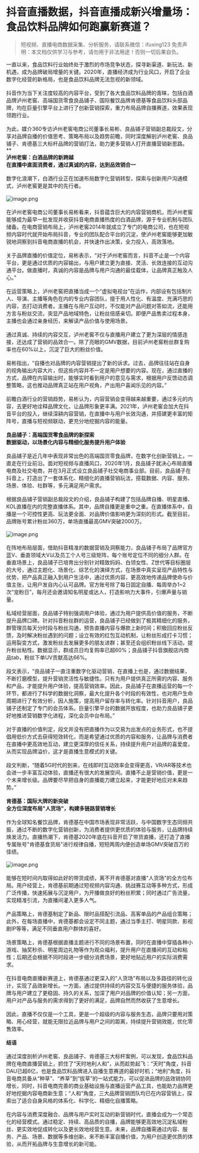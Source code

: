 # 抖音直播数据，抖音直播成新兴增量场：食品饮料品牌如何跑赢新赛道？


>
> 短视频、直播电商数据采集、分析服务，请联系微信：ifuxing123
> 免责声明：本文档仅供学习与参考，请勿用于非法用途！否则一切后果自负。
> 


一直以来，食品饮料行业始终处于激烈的市场竞争状态，探寻新渠道、新玩法、新机遇，成为品牌破局增量的关键。2020年，直播经济成为行业风口，开启了企业数字化经营的新格局，也是食品饮料品牌无法忽视的新领域。<br >
<br >抖音作为当下关注度较高的内容平台，受到了各大食品饮料品牌的青睐，包括白酒品牌泸州老窖、高端国货零食良品铺子、国际餐饮品牌肯德基等食品饮料头部品牌，均在巨量引擎平台上进行了创新营销探索，重力布局品牌自播赛道，效果表现领跑行业。<br >
<br >为此，媒介360专访泸州老窖电商公司董事长易彬、良品铺子营销副总裁段文，分享对品牌自播的价值思考、策略布局以及趋势前瞻，同时深度解剖泸州老窖、良品铺子、肯德基三大标杆品牌的营销打法，助力更多营销人打开直播营销新思路。<br >**<br >**泸州老窖：白酒品牌的新跨越**<br >**在直播中直面消费者，通过真诚的内容，达到品效销合一**<br >
<br >数字化浪潮下，白酒行业正在加速布局数字化营销转型，探索与创新用户沟通模式，泸州老窖更是其中的先行者。<br >
<br >![image.png](https://cdn.nlark.com/yuque/0/2021/png/97322/1613093711009-f4a72067-4928-4da1-8c45-a5f9254496dc.png#align=left&display=inline&height=1115&margin=%5Bobject%20Object%5D&name=image.png&originHeight=2230&originWidth=1080&size=1989207&status=done&style=none&width=540)<br >
<br >在泸州老窖电商公司董事长易彬看来，抖音蕴含巨大的内容营销商机，而泸州老窖能够成为最早一批发现并收获抖音电商直播热度的白酒品牌，源于专业机制与团队储备。在电商营销布局上，泸州老窖2014年就成立了专门的电商公司，也在短视频内容时代就开始布局抖音，专业的团队配合平台的沉淀，使泸州老窖能够更加敏锐地洞察到抖音电商直播的机会，并快速作出决策，全力投入，高效落地。<br >
<br >关于品牌直播的价值定位，易彬表示，“对于泸州老窖而言，抖音不止是一个内容平台，更是通过优质的内容输出，与用户建立更为直接、灵活、长效连接的互动沟通平台。做直播时，真诚的内容是品牌与用户沟通的最佳载体，让品牌真正触及人心。”<br >
<br >在运营策略上，泸州老窖把直播当成一个“虚拟电视台”在运作，内部设有包括制片人、导演、主播等角色在内的专业内容团队，擅于用人性化、有温度、充满巧思的内容，去打动消费者。主播在与用户互动时，不仅能对产品问题对答如流，还能用方言与粉丝交流，突显产品地域特色，让粉丝倍感亲切。即便产品售卖过程本身，主播也会通过亲身经历，来解读产品价值与使用场景。<br >
<br >通过真诚、持续的内容交互，泸州老窖不仅与直播用户建立了更为深层的情感连接，还达成了营销的品效合一。除了亮眼的GMV数据，目前泸州老窖粉丝群复购率也在60%以上，沉淀了巨大的粉丝价值。<br >
<br >易彬指出，“自播也对品牌的内容营销提出了新的诉求。过去，品牌往往站在自身的视角输出内容大片，但这些内容并不一定是用户想要的内容。现在，通过直播的方式，品牌在内容输出时，能够实时看到用户的意见与需求，根据用户反馈动态调整策略，这也推动品牌真正站在用户视角，产出用户喜闻乐见的内容。”<br >
<br >前瞻白酒行业的营销趋势，易彬认为，内容营销会变得越来越重要，通过多元的内容，去更好地诠释品牌文化，让品牌形象更丰满。2021年，泸州老窖会加大在抖音平台的投入，继续深耕内容营销，在直播中与用户长效沟通，并搭建更丰富的矩阵号，直播与短视频联动，更充分地挖掘内容的能量。<br >
<br >**良品铺子：高端国货零食品牌的新探索**<br >**数据驱动，以场景化内容与精细化服务提升用户体验**<br >
<br >良品铺子是近几年中表现非常出色的高端国货零食品牌，在数字化创新营销上，一直走在行业前沿。面对短视频与直播风口，2020年1月，良品铺子就决心布局直播电商及社交电商，并在3月正式设立良品铺子社交电商事业部。目前，良品铺子在抖音上，打造出了一套体系化、精细化的直播营销玩法，搭载数据、内容、服务、场景、体验、社群等，多元满足用户需求。<br >
<br >根据良品铺子营销副总裁段文的介绍，良品铺子构建了包括品牌自播、明星直播、KOL直播在内的完整直播体系。其中，品牌自播更是重中之重。在直播体系中，自播是一个可控性更高、玩法更全面、对品牌价值影响更为深刻的形式。截至目前，品牌账号累计粉丝360万，单场直播最高GMV突破2000万。<br >
<br >![image.png](https://cdn.nlark.com/yuque/0/2021/png/97322/1613093720806-ee57e34b-cf44-4312-93e1-7b4e83bf4da3.png#align=left&display=inline&height=270&margin=%5Bobject%20Object%5D&name=image.png&originHeight=539&originWidth=889&size=968615&status=done&style=none&width=444.5)<br >
<br >在阵地布局层面，借助抖音精准的数据营销及洞察能力，良品铺子布局了品牌官方蓝V、垂直领域大V以及员工个人号三级矩阵，每个账号定位不同的细分人群。在垂直场景上，良品铺子已培育出分别针对精致妈妈、白领女性、Z世代等目标圈层的大号，通过主题化、场景化、综艺化的演绎方式，在场景中真实呈现产品特性与优势，把产品真正融入到用户生活中，通过优质内容，更高效地传递品牌使命与价值主张，让用户发自内心认可品牌。官方账号除了每日固定自播、每周举办1~2次“宠粉日”，每月还会邀请知名明星或达人，打造影响力大事件，引爆声量与销量。<br >
<br >私域经营层面，良品铺子特别强调用户体验，通过为用户提供高价值的服务，不断提升品牌口碑。针对抖音粉丝群的运营，良品铺子已经做到了极其精细化的服务，群管理员每天分时段与粉丝沟通，预告直播内容与爆款上新时间；积极回应粉丝反馈，及时解决粉丝遇到的问题；设立有效的红包互动机制，让粉丝形成打卡习惯；运用裂变方式，激发粉丝去发展更多的朋友进群；甚至还会组织粉丝线下活动，提升粉丝粘性。数据显示，群成员日均复购率已超60%；良品铺子抖音旗舰店内商品tab，粉丝下单UV贡献高达66%。<br >
<br >段文表示，“良品铺子一直注重数字化驱动营销，在直播上也是，通过数据结果，不断打磨模型，提升营销灵活性与敏捷性。只有为用户提供真正所需的内容、服务和产品，才能提升用户体验，提高营销效率。因此，良品铺子在直播运营的每一个环节，都进行了科学的数据化洞察，最大化提升各个时段的有效性，也对用户生命周期进行了有效分析，因人施策，提高用户留存率与转化率。针对抖音用户，良品铺子还制定了专门的会员体系。巨量引擎平台的数据开放程度，也助力良品铺子更好地推进营销数字化进程，深化会员中台布局。”<br >
<br >对于直播的价值判定，段文并没有把直播作为以交易为出发点的业务形式，也不提倡用低价方式去获得短效转化，而是希望通过优质的内容和服务，让品牌与消费者在直播中更高效地互动，建立更深厚的信任关系，持续提升用户对品牌的喜爱度，从而实现品牌溢价，这才是直播生意模式的关键。<br >
<br >段文判断，“随着5G时代的到来，在线即时互动效率会变得更高，VR/AR等技术也会进一步丰富互动体验，直播还有很大的发展空间。直播不止是营销价值，更是一个未来增长级。品牌要尽早把自身的直播能力建立起来，才能更好地应对未来趋势。”<br >
<br >**肯德基：国际大牌的新突破**<br >**全方位深度布局"人货场"，构建多链路营销增长**<br >
<br >作为全球知名餐饮品牌，肯德基在中国市场表现非常活跃，与中国数字生态同频共振，通过不断的数字化营销创新，为消费者提供更优质的体验与服务，让品牌持续焕发活力。直播热潮下，肯德基2020年底在抖音开启了带货直播，还打造了直播专属账号"肯德基食货局"进行规律自播，短短两周内便创造单场GMV突破百万的佳绩。<br >
<br >![image.png](https://cdn.nlark.com/yuque/0/2021/png/97322/1613093729624-45a8b86d-6d01-40a1-a6d2-dc1a75590d18.png#align=left&display=inline&height=289&margin=%5Bobject%20Object%5D&name=image.png&originHeight=578&originWidth=569&size=740409&status=done&style=none&width=284.5)<br >
<br >能够在短时间内取得如此好的带货成绩，离不开肯德基对直播"人货场"的全方位布局。用户经营上，肯德基前期通过短视频内容沟通、挑战赛互动等多种方式，形成广泛传播，快速拓展与沉淀用户，为开播做良好的粉丝积累；同时通过广告流量，实现精准引流，为直播间灌入更多人气。<br >
<br >产品策略上，肯德基制定了新品、限时品搭配引流品、高客单品的产品组合策略；此外，在每场直播中，肯德基都会设定不同主题，通过当季主打、明星同款、影视剧IP等等，满足不同垂直用户群体的喜好。<br >
<br >场景策略上，肯德基根据直播主题进行不同的场景布置，同时在直播中穿插各种小游戏、抽奖秒杀、明星周边礼物等作为观众福利，提升用户在直播间的互动和粘性；后期还会根据不同时段进一步细分消费场景，更好地贴近用户的实际消费需求。<br >
<br >在抖音电商直播新赛道上，肯德基通过更深入的"人货场"布局以及多路径的转化设计，实现了品效新增长。一方面，通过提供持续的内容交互与便捷的服务体验，品牌与用户建立了更稳固、持久的关系，加深了用户对品牌的价值认知；另一方面，用户对产品与服务的需求得到了更好的满足，品牌自然而然收获了生意增长。<br >
<br >因此，直播不仅仅是一个工具，更是一个超级的内容与服务生态，品牌只要用对策略、用心经营，就能无限拉近品牌与用户之间的距离，持续提升营销效能，优化零售效率。<br >
<br >**结语**<br >
<br >通过深度剖析泸州老窖、良品铺子、肯德基三大标杆案例，可以发现，食品饮料品牌在电商直播营销上，抓住了“天时地利人和”，从而趁势起飞：“天时”角度，抖音DAU已超6亿，也是食品饮料品牌进入自播生意赛道的最好时机；“地利”角度，抖音电商具备从“种草”、“养草”到“拔草”的一站式能力，可以促进品牌的品效销协同增长，同时，抖音电商完善的商业基础设施与直播运营产品工具，也能助力品牌更好地挖掘内容电商新生意；“人和”角度，三大品牌营销团队均已在内容营销上，探索出了适合自身风格的体系化、科学化、精细化自播策略。<br >
<br >在内容与消费深度融合、品牌与用户实时互动的新营销时代，直播会成为一个常态化的经营模式。通过稳定、持续、高品质的自播，品牌能够更高效地沉淀私域粉丝、更实效地促成转化以及更长效地经营生意。未来，品牌自播需通过内容、服务、产品、场景、数据等多维创新，来不断丰富自播价值，为用户创造更优质的体验，从而开拓品牌与生意增长的新可能。
